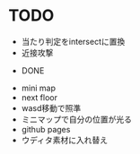 # TODO

- 当たり判定をintersectに置換
- 近接攻撃

* DONE

- mini map
- next floor
- wasd移動で照準
- ミニマップで自分の位置が光る
- github pages
- ウディタ素材に入れ替え
